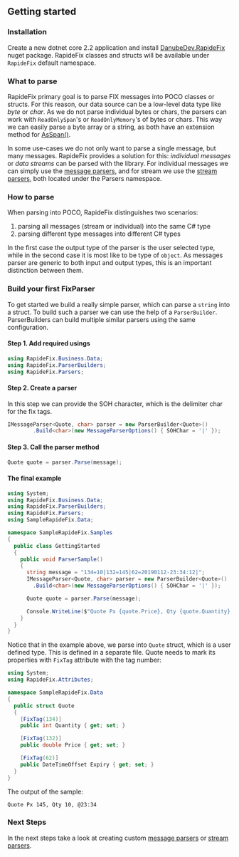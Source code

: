 
## Getting started

### Installation

Create a new dotnet core 2.2 application and install [DanubeDev.RapideFix](https://www.nuget.org/packages/DanubeDev.RapideFix/) nuget package.
RapideFix classes and structs will be available under ```RapideFix``` default namespace.

### What to parse

RapideFix primary goal is to parse FIX messages into POCO classes or structs. For this reason, our data source can be a low-level data type like *byte* or *char*. As we do not parse individual bytes or chars, the parsers can work with ```ReadOnlySpan```'s or ```ReadOnlyMemory```'s of bytes or chars. This way we can easily parse a byte array or a string, as both have an extension method for [AsSpan()](https://docs.microsoft.com/en-us/dotnet/api/system.memoryextensions.asspan
).

In some use-cases we do not only want to parse a single message, but many messages. RapideFix provides a solution for this: *individual messages* or *data streams* can be parsed with the library. For individual messages we can simply use the [message parsers](./MessageParsers.md), and for stream we use the [stream parsers](./StreamParsers.md), both located under the Parsers namespace.

### How to parse

When parsing into POCO, RapideFix distinguishes two scenarios:
1. parsing all messages (stream or individual) into the same C# type
2. parsing different type messages into different C# types

In the first case the output type of the parser is the user selected type, while in the second case it is most like to be type of ```object```. As messages parser are generic to both input and output types, this is an important distinction between them.

### Build your first FixParser

To get started we build a really simple parser, which can parse a ```string``` into a struct. To build such a parser we can use the help of a ```ParserBuilder```. ParserBuilders can build multiple similar parsers using the same configuration.

#### Step 1. Add required usings

```csharp
using RapideFix.Business.Data;
using RapideFix.ParserBuilders;
using RapideFix.Parsers;
```

#### Step 2. Create a parser
In this step we can provide the SOH character, which is the delimiter char for the fix tags.

```csharp
IMessageParser<Quote, char> parser = new ParserBuilder<Quote>()
        .Build<char>(new MessageParserOptions() { SOHChar = '|' });
```

#### Step 3. Call the parser method
```csharp
Quote quote = parser.Parse(message);
```

#### The final example

```csharp
using System;
using RapideFix.Business.Data;
using RapideFix.ParserBuilders;
using RapideFix.Parsers;
using SampleRapideFix.Data;

namespace SampleRapideFix.Samples
{
  public class GettingStarted
  {
    public void ParserSample()
    {
      string message = "134=10|132=145|62=20190112-23:34:12|";
      IMessageParser<Quote, char> parser = new ParserBuilder<Quote>()
        .Build<char>(new MessageParserOptions() { SOHChar = '|' });

      Quote quote = parser.Parse(message);

      Console.WriteLine($"Quote Px {quote.Price}, Qty {quote.Quantity}, @{quote.Expiry.Hour}:{quote.Expiry.Minute}");
    }
  }
}
```

Notice that in the example above, we parse into ```Quote``` struct, which is a user defined type. This is defined in a separate file. Quote needs to mark its properties with ```FixTag``` attribute with the tag number:

```csharp
using System;
using RapideFix.Attributes;

namespace SampleRapideFix.Data
{
  public struct Quote
  {
    [FixTag(134)]
    public int Quantity { get; set; }

    [FixTag(132)]
    public double Price { get; set; }

    [FixTag(62)]
    public DateTimeOffset Expiry { get; set; }
  }
}
```

The output of the sample:
```
Quote Px 145, Qty 10, @23:34
```

### Next Steps

In the next steps take a look at creating custom [message parsers](./MessageParsers.md) or [stream parsers](./StreamParsers.md).

